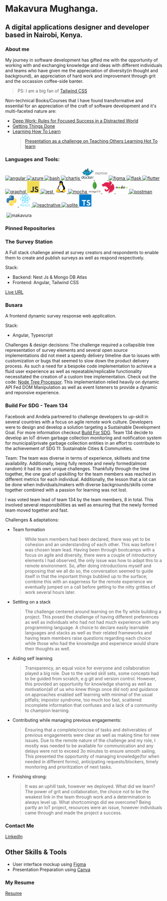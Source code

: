 <h1 align="left">Makavura Mughanga.</h1>

<h2 align="left">A digital applications designer and developer based in Nairobi, Kenya.</h3>

### About me
My journey in software development has gifted me with the opportunity of working with and exchanging knowledge and ideas with different individuals and teams who have given me the appreciation of diversity(in thought and background), an appreciation of hard work and improvement through grit and the occassion coffee-side banter.
  > PS: I am a big fan of [Tailwind CSS](https://tailwindcss.com/)


Non-technical Books/Courses that I have found transformative and essential for an appreciation of the craft of software development and it's multi-faceted nature are:
- [Deep Work: Rules for Focused Success in a Distracted World](https://www.calnewport.com/books/deep-work/)
- [Getting Things Done](https://gettingthingsdone.com/)
- [Learning How To Learn](https://www.coursera.org/learn/learning-how-to-learn)
  > [Presentation as a challenge on Teaching Others Learning Hot To learn](https://www.canva.com/design/DADtOO4YYrw/15xwT5czSEmr2RYYQ5nmjQ/view?utm_content=DADtOO4YYrw&utm_campaign=designshare&utm_medium=link&utm_source=homepage_design_menu)


<h3 align="left">Languages and Tools:</h3>
<p align="left"> <a href="https://angular.io" target="_blank" rel="noreferrer"> <img src="https://angular.io/assets/images/logos/angular/angular.svg" alt="angular" width="40" height="40"/> </a> <a href="https://azure.microsoft.com/en-in/" target="_blank" rel="noreferrer"> <img src="https://www.vectorlogo.zone/logos/microsoft_azure/microsoft_azure-icon.svg" alt="azure" width="40" height="40"/> </a> <a href="https://www.gnu.org/software/bash/" target="_blank" rel="noreferrer"> <img src="https://www.vectorlogo.zone/logos/gnu_bash/gnu_bash-icon.svg" alt="bash" width="40" height="40"/> </a> <a href="https://www.chartjs.org" target="_blank" rel="noreferrer"> <img src="https://www.chartjs.org/media/logo-title.svg" alt="chartjs" width="40" height="40"/> </a> <a href="https://www.docker.com/" target="_blank" rel="noreferrer"> <img src="https://raw.githubusercontent.com/devicons/devicon/master/icons/docker/docker-original-wordmark.svg" alt="docker" width="40" height="40"/> </a> <a href="https://expressjs.com" target="_blank" rel="noreferrer"> <img src="https://raw.githubusercontent.com/devicons/devicon/master/icons/express/express-original-wordmark.svg" alt="express" width="40" height="40"/> </a> <a href="https://www.figma.com/" target="_blank" rel="noreferrer"> <img src="https://www.vectorlogo.zone/logos/figma/figma-icon.svg" alt="figma" width="40" height="40"/> </a> <a href="https://flask.palletsprojects.com/" target="_blank" rel="noreferrer"> <img src="https://www.vectorlogo.zone/logos/pocoo_flask/pocoo_flask-icon.svg" alt="flask" width="40" height="40"/> </a> <a href="https://flutter.dev" target="_blank" rel="noreferrer"> <img src="https://www.vectorlogo.zone/logos/flutterio/flutterio-icon.svg" alt="flutter" width="40" height="40"/> </a> <a href="https://graphql.org" target="_blank" rel="noreferrer"> <img src="https://www.vectorlogo.zone/logos/graphql/graphql-icon.svg" alt="graphql" width="40" height="40"/> </a> <a href="https://developer.mozilla.org/en-US/docs/Web/JavaScript" target="_blank" rel="noreferrer"> <img src="https://raw.githubusercontent.com/devicons/devicon/master/icons/javascript/javascript-original.svg" alt="javascript" width="40" height="40"/> </a> <a href="https://jestjs.io" target="_blank" rel="noreferrer"> <img src="https://www.vectorlogo.zone/logos/jestjsio/jestjsio-icon.svg" alt="jest" width="40" height="40"/> </a> <a href="https://www.linux.org/" target="_blank" rel="noreferrer"> <img src="https://raw.githubusercontent.com/devicons/devicon/master/icons/linux/linux-original.svg" alt="linux" width="40" height="40"/> </a> <a href="https://mochajs.org" target="_blank" rel="noreferrer"> <img src="https://www.vectorlogo.zone/logos/mochajs/mochajs-icon.svg" alt="mocha" width="40" height="40"/> </a> <a href="https://www.mongodb.com/" target="_blank" rel="noreferrer"> <img src="https://raw.githubusercontent.com/devicons/devicon/master/icons/mongodb/mongodb-original-wordmark.svg" alt="mongodb" width="40" height="40"/> </a> <a href="https://nestjs.com/" target="_blank" rel="noreferrer"> <img src="https://raw.githubusercontent.com/devicons/devicon/master/icons/nestjs/nestjs-plain.svg" alt="nestjs" width="40" height="40"/> </a> <a href="https://nodejs.org" target="_blank" rel="noreferrer"> <img src="https://raw.githubusercontent.com/devicons/devicon/master/icons/nodejs/nodejs-original-wordmark.svg" alt="nodejs" width="40" height="40"/> </a> <a href="https://postman.com" target="_blank" rel="noreferrer"> <img src="https://www.vectorlogo.zone/logos/getpostman/getpostman-icon.svg" alt="postman" width="40" height="40"/> </a> <a href="https://www.python.org" target="_blank" rel="noreferrer"> <img src="https://raw.githubusercontent.com/devicons/devicon/master/icons/python/python-original.svg" alt="python" width="40" height="40"/> </a> <a href="https://reactjs.org/" target="_blank" rel="noreferrer"> <img src="https://raw.githubusercontent.com/devicons/devicon/master/icons/react/react-original-wordmark.svg" alt="react" width="40" height="40"/> </a> <a href="https://reactnative.dev/" target="_blank" rel="noreferrer"> <img src="https://reactnative.dev/img/header_logo.svg" alt="reactnative" width="40" height="40"/> </a> <a href="https://www.sqlite.org/" target="_blank" rel="noreferrer"> <img src="https://www.vectorlogo.zone/logos/sqlite/sqlite-icon.svg" alt="sqlite" width="40" height="40"/> </a> <a href="https://www.typescriptlang.org/" target="_blank" rel="noreferrer"> <img src="https://raw.githubusercontent.com/devicons/devicon/master/icons/typescript/typescript-original.svg" alt="typescript" width="40" height="40"/> </a> </p>


<p>&nbsp;<img align="center" src="https://github-readme-stats.vercel.app/api?username=makavura&show_icons=true&locale=en" alt="makavura" /></p>

### Pinned Repositories

### The Survey Station
A Full stack challenge aimed at survey creators and respondents to enable them to create and publish surveys as well as respond respectively.

Stack:
- Backend: Nest Js & Mongo DB Atlas
- Frontend: Angular, Tailwind CSS

[Live URL](https://rgsdfgdfgsdfgdfhdhe3423.web.app/)


### Busara
A frontend dynamic survey response web application.

Stack:
- Angular, Typescript

Challenges & design decisions:
The challenge required a collapsible tree representation of survey elements and several open source implementations did not meet a speedy delivery timeline due to issues with customization or bugs that seemed to slow down the product delivery process. As such a need for a bespoke code implementation to achieve a fluid user experience as well as repeatable/replicable functionality necessitated the creation of a custom tree implementation. Check out the code: [Node Tree Processor](https://github.com/Makavura/busara/blob/develop/src/lib/nodes.ts).
This implementation relied heavily on dynamic API Fed DOM Manipulation as well as event listeners to provide a dynamic and reponsive experience.

### Build For SDG - Team 134
Facebook and Andela partnered to challenge developers to up-skill in several countries with a focus on agile remote work culture. Developers were to design and develop a solution targeting a Sustainable Development Goal. For more information checkout [Build For SDG](https://buildforsdg.andela.com).
Team 134 decide to develop an IoT driven garbage collection monitoring and notification system for municipal/private garbage collection entities in an effort to contribute to the achievement of SDG 11: Sustainable Cities & Communities.

Team:
The team was diverse in terms of experience, skillsets and time availability. Additionally, being fully remote and newly formed(almost random) it had its own unique challenges. Thankfully through the time together, the one goal of upskilling for the team members was reached in different metrics for each individual. Additionally, the lesson that a lot can be done when individuals/makers with diverse backgrounds/skills come together combined with a passion for learning was not lost.

I was voted team lead of team 134 by the team members, 8 in total. This involved several responsibilities as well as ensuring that the newly formed team moved together and fast.

Challenges & adaptations:
- Team formation
  > While team members had been declared, there was yet to be cohesion and an understanding of each other. This was before I was chosen team lead. Having been through  bootcamps with a focus on agile and diversity, there were a couple of introductory elements I had observed, the only issue was how to adapt this to a remote environment. So, after doing introductions myself and proposing that we all do so, the conversation seemed to guide itself in that the important things bubbled up to the surface; combine this with an eagerness for the remote experience we eventually jumped on a call before getting to the nitty gritties of work several hours later.
- Settling on a stack
  > The challenge centered around learning on the fly while building a project. This posed the challenge of having different preferences as well as individuals who had not had much experience with any programming language. A choice to declare easily learnable languages and stacks as well as their related frameworks and having team members raise questions regarding each choice while those who had the knowledge and experience would share their thoughts as well.  
- Aiding self learning
  > Transparency, an equal voice for everyone and collaboration played a big role. Due to the varied skill sets, some concepts had to be guided from scratch, e.g git and version control. However, this provided an opportunity for knowledge sharing as well as motivation(all of us who knew things once did not) and guidance on approaches enabled self learning with minimal of the usual pitfalls; impostor syndrome, too much too fast, scattered incomplete information that confuses and a lack of a community to champion learning. 
- Contributing while managing previous engagements: 
  > Ensuring that a complete/concise of tasks and deliverables of previous engagements were clear as well as making time for new issues. Due to the remote nature    of the challenge and my role, I mostly was needed to be available for communication and any delays were not to  exceed 3o minutes to ensure smooth sailing. This presented the opportunity of managing knowledge(for when needed in different forms), anticipating requests/blockers, timely monitoring and prioritization of next tasks.    
- Finishing strong:
  > It was an uphill task, however we deployed. What did we learn?  The power of grit and collaboration, the choice not to be the weakest link in the team through work and a determination to always level up. What shortcomings did we overcome? Being partly an IoT project, resources were an issue, however individuals came through and made the project a success.

### Contact Me
[LinkedIn](https://www.linkedin.com/in/makavuramughanga/)

## Other Skills & Tools
- User interface mockup using [Figma](https://www.figma.com)
- Presentation Preparation using [Canva](https://www.canva.com/)

### My Resume
[Resume](https://www.canva.com/design/DAE1NrU80rI/QoSBqp-47198SFVJKX4sWQ/view?utm_content=DAE1NrU80rI&utm_campaign=designshare&utm_medium=link&utm_source=homepage_design_menu)
